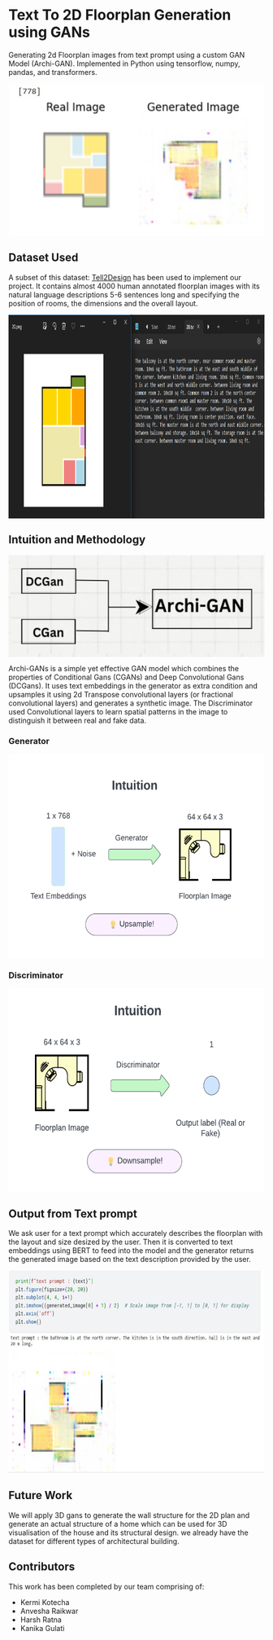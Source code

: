 # Text To 2D Floorplan Generation using GANs

Generating 2d Floorplan images from text prompt using a custom GAN Model (Archi-GAN). Implemented in Python using tensorflow, numpy, pandas, and transformers.

<p align='center'><a href="https://github.com/Harsh-Ratna/Text-to-2d-Floorplan-Generation-using-GANs/blob/main/output%20images/real_vs_generated.jpg?raw=true" target="blank"><img align="center" src="https://github.com/Harsh-Ratna/Text-to-2d-Floorplan-Generation-using-GANs/blob/main/output%20images/real_vs_generated.jpg?raw=true" height="300" /></a></p>

## Dataset Used
A subset of this dataset: [Tell2Design](https://github.com/LengSicong/Tell2Design) has been used to implement our project. 
It contains almost 4000 human annotated floorplan images with its natural language descriptions 5-6 sentences long and specifying the position of rooms, the dimensions and the overall layout.

<a href="https://github.com/Harsh-Ratna/Text-to-2d-Floorplan-Generation-using-GANs/blob/main/Dataset/floorplan_image_with_text_description.png?raw=true" target="blank"><img align="center" src="https://github.com/Harsh-Ratna/Text-to-2d-Floorplan-Generation-using-GANs/blob/main/Dataset/floorplan_image_with_text_description.png?raw=true" height="400" /></a>


## Intuition and Methodology
<a href="https://github.com/Harsh-Ratna/Text-to-2d-Floorplan-Generation-using-GANs/blob/main/diagrams/Archi_gan_simple.png?raw=true" target="blank"><img align="center" src="https://github.com/Harsh-Ratna/Text-to-2d-Floorplan-Generation-using-GANs/blob/main/diagrams/Archi_gan_simple.png?raw=true" height="200" /></a>

Archi-GANs is a simple yet effective GAN model which  combines the properties of Conditional Gans (CGANs) and Deep Convolutional Gans (DCGans). It uses text embeddings in the generator as extra condition and upsamples it using 2d Transpose convolutional layers (or fractional convolutional layers) and generates a synthetic image.
The Discriminator used Convolutional layers to learn spatial patterns in the image to distinguish it between real and fake data.

### Generator
<a href="https://github.com/Harsh-Ratna/Text-to-2d-Floorplan-Generation-using-GANs/blob/main/diagrams/generator_logic_diagram.png?raw=true" target="blank"><img align="center" src="https://github.com/Harsh-Ratna/Text-to-2d-Floorplan-Generation-using-GANs/blob/main/diagrams/generator_logic_diagram.png?raw=true" height="400" /></a>
### Discriminator
<a href="https://github.com/Harsh-Ratna/Text-to-2d-Floorplan-Generation-using-GANs/blob/main/diagrams/discriminator_logic_diagram.png?raw=true" target="blank"><img align="center" src="https://github.com/Harsh-Ratna/Text-to-2d-Floorplan-Generation-using-GANs/blob/main/diagrams/discriminator_logic_diagram.png?raw=true" height="400" /></a>

## Output from Text prompt
We ask user for a text prompt which accurately describes the floorplan with the layout and size desized by the user. Then it is converted to text embeddings using BERT to feed into the model and the generator returns the generated image based on the text description provided by the user.

<a href="https://github.com/Harsh-Ratna/Text-to-2d-Floorplan-Generation-using-GANs/blob/main/output%20images/text_prompt.jpg?raw=true" target="blank"><img align="center" src="https://github.com/Harsh-Ratna/Text-to-2d-Floorplan-Generation-using-GANs/blob/main/output%20images/text_prompt.jpg?raw=true" height="400" /></a>

## Future Work
We will apply 3D gans to generate the wall structure for the 2D plan and generate an actual structure of a home which can be used for 3D visualisation of the house and its structural design.
we already have the dataset for different types of architectural building.

## Contributors
This work has been completed by our team comprising of:
- Kermi Kotecha
- Anvesha Raikwar
- Harsh Ratna
- Kanika Gulati

